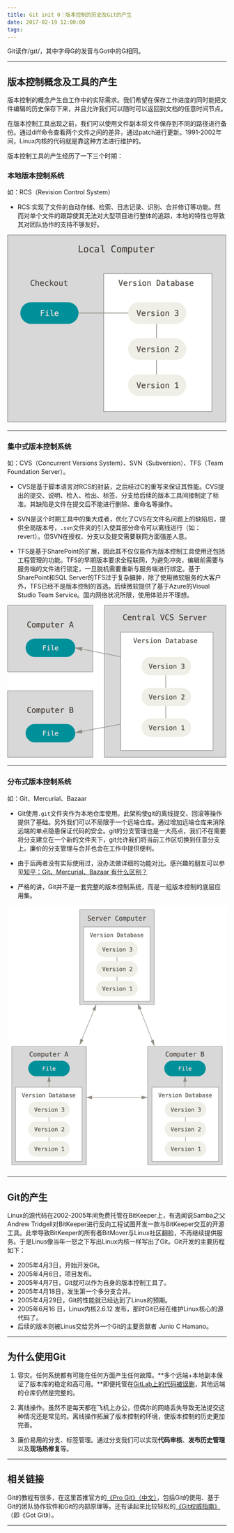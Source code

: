 ```yaml
---
title: Git init 0：版本控制的历史及Git的产生
date: 2017-02-19 12:00:00
tags: 
---
```


Git读作/ɡɪt/，其中字母G的发音与Got中的G相同。

------

## 版本控制概念及工具的产生

版本控制的概念产生自工作中的实际需求。我们希望在保存工作进度的同时能把文件编辑的历史保存下来，并且允许我们可以随时可以返回到文档的任意时间节点。

在版本控制工具出现之前，我们可以使用文件副本将文件保存到不同的路径进行备份。通过diff命令查看两个文件之间的差异，通过patch进行更新。1991-2002年间，Linux内核的代码就是靠这种方法进行维护的。

版本控制工具的产生经历了一下三个时期：

### 本地版本控制系统

如：RCS（Revision Control System）

* RCS:实现了文件的自动存储、检索、日志记录、识别、合并修订等功能。然而对单个文件的跟踪使其无法对大型项目进行整体的追踪，本地的特性也导致其对团队协作的支持不够友好。

![本地版本控制系统](git-init-0/local.png)

------


### 集中式版本控制系统

如：CVS（Concurrent Versions System）、SVN（Subversion）、TFS（Team Foundation Server）。

* CVS是基于脚本语言对RCS的封装，之后经过C的重写来保证其性能。CVS提出的提交、说明、检入、检出、标签、分支给后续的版本工具间接制定了标准。其缺陷是文件在提交后不能进行删除、重命名等操作。

* SVN是这个时期工具中的集大成者，优化了CVS在文件名问题上的缺陷后，提供全局版本号，`.svn`文件夹的引入使其部分命令可以离线进行（如：revert）。但SVN在授权、分支以及提交需要联网方面强差人意。

* TFS是基于SharePoint的扩展，因此其不仅仅能作为版本控制工具使用还包括工程管理的功能。TFS的早期版本要求全程联网，为避免冲突，编辑前需要与服务端的文件进行锁定，一旦脱机需要重新与服务端进行绑定。基于SharePoint和SQL Server的TFS过于复杂臃肿，除了使用微软服务的大客户外，TFS已经不是版本控制的首选。后续微软提供了基于Azure的Visual Studio Team Service。国内网络状况所限，使用体验并不理想。

![本地版本控制系统](git-init-0/centralized.png)

------

### 分布式版本控制系统

如：Git、Mercurial、Bazaar

* Git使用`.git`文件夹作为本地仓库使用。此架构使git的离线提交、回滚等操作提供了基础。另外我们可以不局限于一个远端仓库。通过增加远端仓库来消除远端的单点隐患保证代码的安全。git的分支管理也是一大亮点，我们不在需要将分支建立在一个新的文件夹下，git允许我们将当前工作区切换到任意分支上。廉价的分支管理与合并也会在工作中提供便利。

* 由于后两者没有实际使用过，没办法做详细的功能对比。感兴趣的朋友可以参见[知乎：Git、Mercurial、Bazaar 有什么区别？](https://www.zhihu.com/question/19877652)

* 严格的讲，Git并不是一套完整的版本控制系统，而是一组版本控制的底层应用集。

![本地版本控制系统](git-init-0/distributed.png)

------

## Git的产生

Linux的源代码在2002-2005年间免费托管在BitKeeper上，有逸闻说Samba之父Andrew Tridgell对BitKeeper进行反向工程试图开发一款与BitKeeper交互的开源工具。此举导致BitKeeper的所有者BitMover与Linux社区翻脸，不再继续提供服务。于是Linus像当年一怒之下写出Linux内核一样写出了Git。Git开发的主要历程如下：

* 2005年4月3日，开始开发Git。
* 2005年4月6日，项目发布。
* 2005年4月7日，Git就可以作为自身的版本控制工具了。
* 2005年4月18日，发生第一个多分支合并。
* 2005年4月29日，Git的性能就已经达到了Linus的预期。 
* 2005年6月16 日，Linux内核2.6.12 发布，那时Git已经在维护Linux核心的源代码了。
* 后续的版本则被Linus交给另外一个Git的主要贡献者 Junio C Hamano。

------

## 为什么使用Git

1. 容灾。任何系统都有可能在任何方面产生任何故障。**多个远端+本地副本保证了版本库的稳定和高可用。**即便托管在[GitLab上的代码被误删](https://www.oschina.net/news/81493/gitlab-com-back)，其他远端的仓库仍然是完整的。

2. 离线操作。虽然不是每天都在飞机上办公，但偶尔的网络丢失导致无法提交这种情况还是常见的。离线操作拓展了版本控制的环境，使版本控制的历史更加完善。

3. 廉价易用的分支、标签管理。通过分支我们可以实现**代码审核**、**发布历史管理**以及**现场热修复**等。

------
## 相关链接

Git的教程有很多，在这里首推官方的[《Pro Git》（中文）](https://git-scm.com/book/zh/v2)，包括Git的使用、基于Git的团队协作软件和Git的内部原理等。还有读起来比较轻松的[《Git权威指南》](https://www.amazon.cn/Git权威指南-蒋鑫/dp/B009WMC3QQ/ref=sr_1_1?ie=UTF8&qid=1487507209&sr=8-1&keywords=git权威指南)（即《Got Git》）。

------
